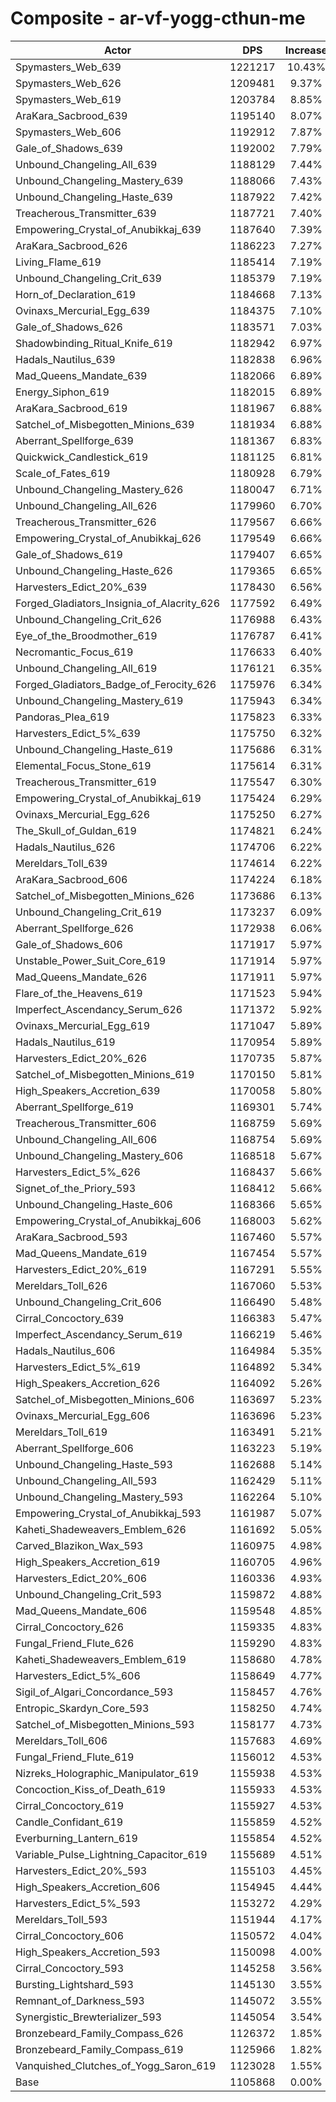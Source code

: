 # Composite - ar-vf-yogg-cthun-me
| Actor | DPS | Increase |
|---|:---:|:---:|
|Spymasters_Web_639|1221217|10.43%|
|Spymasters_Web_626|1209481|9.37%|
|Spymasters_Web_619|1203784|8.85%|
|AraKara_Sacbrood_639|1195140|8.07%|
|Spymasters_Web_606|1192912|7.87%|
|Gale_of_Shadows_639|1192002|7.79%|
|Unbound_Changeling_All_639|1188129|7.44%|
|Unbound_Changeling_Mastery_639|1188066|7.43%|
|Unbound_Changeling_Haste_639|1187922|7.42%|
|Treacherous_Transmitter_639|1187721|7.40%|
|Empowering_Crystal_of_Anubikkaj_639|1187640|7.39%|
|AraKara_Sacbrood_626|1186223|7.27%|
|Living_Flame_619|1185414|7.19%|
|Unbound_Changeling_Crit_639|1185379|7.19%|
|Horn_of_Declaration_619|1184668|7.13%|
|Ovinaxs_Mercurial_Egg_639|1184375|7.10%|
|Gale_of_Shadows_626|1183571|7.03%|
|Shadowbinding_Ritual_Knife_619|1182942|6.97%|
|Hadals_Nautilus_639|1182838|6.96%|
|Mad_Queens_Mandate_639|1182066|6.89%|
|Energy_Siphon_619|1182015|6.89%|
|AraKara_Sacbrood_619|1181967|6.88%|
|Satchel_of_Misbegotten_Minions_639|1181934|6.88%|
|Aberrant_Spellforge_639|1181367|6.83%|
|Quickwick_Candlestick_619|1181125|6.81%|
|Scale_of_Fates_619|1180928|6.79%|
|Unbound_Changeling_Mastery_626|1180047|6.71%|
|Unbound_Changeling_All_626|1179960|6.70%|
|Treacherous_Transmitter_626|1179567|6.66%|
|Empowering_Crystal_of_Anubikkaj_626|1179549|6.66%|
|Gale_of_Shadows_619|1179407|6.65%|
|Unbound_Changeling_Haste_626|1179365|6.65%|
|Harvesters_Edict_20%_639|1178430|6.56%|
|Forged_Gladiators_Insignia_of_Alacrity_626|1177592|6.49%|
|Unbound_Changeling_Crit_626|1176988|6.43%|
|Eye_of_the_Broodmother_619|1176787|6.41%|
|Necromantic_Focus_619|1176633|6.40%|
|Unbound_Changeling_All_619|1176121|6.35%|
|Forged_Gladiators_Badge_of_Ferocity_626|1175976|6.34%|
|Unbound_Changeling_Mastery_619|1175943|6.34%|
|Pandoras_Plea_619|1175823|6.33%|
|Harvesters_Edict_5%_639|1175750|6.32%|
|Unbound_Changeling_Haste_619|1175686|6.31%|
|Elemental_Focus_Stone_619|1175614|6.31%|
|Treacherous_Transmitter_619|1175547|6.30%|
|Empowering_Crystal_of_Anubikkaj_619|1175424|6.29%|
|Ovinaxs_Mercurial_Egg_626|1175250|6.27%|
|The_Skull_of_Guldan_619|1174821|6.24%|
|Hadals_Nautilus_626|1174706|6.22%|
|Mereldars_Toll_639|1174614|6.22%|
|AraKara_Sacbrood_606|1174224|6.18%|
|Satchel_of_Misbegotten_Minions_626|1173686|6.13%|
|Unbound_Changeling_Crit_619|1173237|6.09%|
|Aberrant_Spellforge_626|1172938|6.06%|
|Gale_of_Shadows_606|1171917|5.97%|
|Unstable_Power_Suit_Core_619|1171914|5.97%|
|Mad_Queens_Mandate_626|1171911|5.97%|
|Flare_of_the_Heavens_619|1171523|5.94%|
|Imperfect_Ascendancy_Serum_626|1171372|5.92%|
|Ovinaxs_Mercurial_Egg_619|1171047|5.89%|
|Hadals_Nautilus_619|1170954|5.89%|
|Harvesters_Edict_20%_626|1170735|5.87%|
|Satchel_of_Misbegotten_Minions_619|1170150|5.81%|
|High_Speakers_Accretion_639|1170058|5.80%|
|Aberrant_Spellforge_619|1169301|5.74%|
|Treacherous_Transmitter_606|1168759|5.69%|
|Unbound_Changeling_All_606|1168754|5.69%|
|Unbound_Changeling_Mastery_606|1168518|5.67%|
|Harvesters_Edict_5%_626|1168437|5.66%|
|Signet_of_the_Priory_593|1168412|5.66%|
|Unbound_Changeling_Haste_606|1168366|5.65%|
|Empowering_Crystal_of_Anubikkaj_606|1168003|5.62%|
|AraKara_Sacbrood_593|1167460|5.57%|
|Mad_Queens_Mandate_619|1167454|5.57%|
|Harvesters_Edict_20%_619|1167291|5.55%|
|Mereldars_Toll_626|1167060|5.53%|
|Unbound_Changeling_Crit_606|1166490|5.48%|
|Cirral_Concoctory_639|1166383|5.47%|
|Imperfect_Ascendancy_Serum_619|1166219|5.46%|
|Hadals_Nautilus_606|1164984|5.35%|
|Harvesters_Edict_5%_619|1164892|5.34%|
|High_Speakers_Accretion_626|1164092|5.26%|
|Satchel_of_Misbegotten_Minions_606|1163697|5.23%|
|Ovinaxs_Mercurial_Egg_606|1163696|5.23%|
|Mereldars_Toll_619|1163491|5.21%|
|Aberrant_Spellforge_606|1163223|5.19%|
|Unbound_Changeling_Haste_593|1162688|5.14%|
|Unbound_Changeling_All_593|1162429|5.11%|
|Unbound_Changeling_Mastery_593|1162264|5.10%|
|Empowering_Crystal_of_Anubikkaj_593|1161987|5.07%|
|Kaheti_Shadeweavers_Emblem_626|1161692|5.05%|
|Carved_Blazikon_Wax_593|1160975|4.98%|
|High_Speakers_Accretion_619|1160705|4.96%|
|Harvesters_Edict_20%_606|1160336|4.93%|
|Unbound_Changeling_Crit_593|1159872|4.88%|
|Mad_Queens_Mandate_606|1159548|4.85%|
|Cirral_Concoctory_626|1159335|4.83%|
|Fungal_Friend_Flute_626|1159290|4.83%|
|Kaheti_Shadeweavers_Emblem_619|1158680|4.78%|
|Harvesters_Edict_5%_606|1158649|4.77%|
|Sigil_of_Algari_Concordance_593|1158457|4.76%|
|Entropic_Skardyn_Core_593|1158250|4.74%|
|Satchel_of_Misbegotten_Minions_593|1158177|4.73%|
|Mereldars_Toll_606|1157683|4.69%|
|Fungal_Friend_Flute_619|1156012|4.53%|
|Nizreks_Holographic_Manipulator_619|1155938|4.53%|
|Concoction_Kiss_of_Death_619|1155933|4.53%|
|Cirral_Concoctory_619|1155927|4.53%|
|Candle_Confidant_619|1155859|4.52%|
|Everburning_Lantern_619|1155854|4.52%|
|Variable_Pulse_Lightning_Capacitor_619|1155689|4.51%|
|Harvesters_Edict_20%_593|1155103|4.45%|
|High_Speakers_Accretion_606|1154945|4.44%|
|Harvesters_Edict_5%_593|1153272|4.29%|
|Mereldars_Toll_593|1151944|4.17%|
|Cirral_Concoctory_606|1150572|4.04%|
|High_Speakers_Accretion_593|1150098|4.00%|
|Cirral_Concoctory_593|1145258|3.56%|
|Bursting_Lightshard_593|1145130|3.55%|
|Remnant_of_Darkness_593|1145072|3.55%|
|Synergistic_Brewterializer_593|1145054|3.54%|
|Bronzebeard_Family_Compass_626|1126372|1.85%|
|Bronzebeard_Family_Compass_619|1125966|1.82%|
|Vanquished_Clutches_of_Yogg_Saron_619|1123028|1.55%|
|Base|1105868|0.00%|
